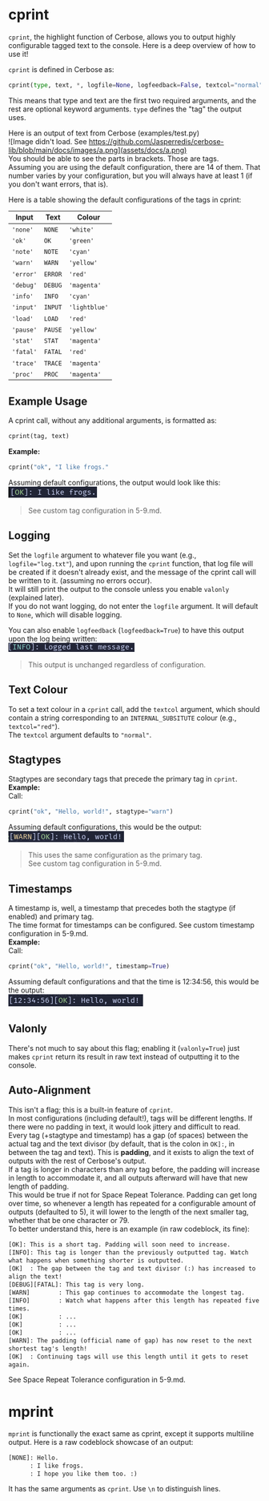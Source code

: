 # cprint
`cprint`, the highlight function of Cerbose, allows you to output highly configurable tagged text to the console. Here is a deep overview of how to use it!

`cprint` is defined in Cerbose as:
```python
cprint(type, text, *, logfile=None, logfeedback=False, textcol="normal", stagtype=None, timestamp=False, valonly=False):
```

This means that type and text are the first two required arguments, and the rest are optional keyword arguments.
`type` defines the "tag" the output uses.  

Here is an output of text from Cerbose (examples/test.py)  
![Image didn't load. See https://github.com/Jasperredis/cerbose-lib/blob/main/docs/images/a.png](assets/docs/a.png)  
You should be able to see the parts in brackets. Those are tags.  
Assuming you are using the default configuration, there are 14 of them. That number varies by your configuration, but you will always have at least 1 (if you don't want errors, that is).

Here is a table showing the default configurations of the tags in cprint:

| Input | Text | Colour |
| --- | --- | --- |
| `'none'` | `NONE` | `'white'` |
| `'ok'` | `OK` | `'green'` |
| `'note'` | `NOTE` | `'cyan'` |
| `'warn'` | `WARN` | `'yellow'` |
| `'error'` | `ERROR` | `'red'` |
| `'debug'` | `DEBUG` | `'magenta'` |
| `'info'` | `INFO` | `'cyan'` |
| `'input'` | `INPUT` | `'lightblue'` |
| `'load'` | `LOAD` | `'red'` |
| `'pause'` | `PAUSE` | `'yellow'` |
| `'stat'` | `STAT` | `'magenta'` |
| `'fatal'` | `FATAL` | `'red'` |
| `'trace'` | `TRACE` | `'magenta'` |
| `'proc'` | `PROC` | `'magenta'` |

## Example Usage
A cprint call, without any additional arguments, is formatted as:
```python
cprint(tag, text)
```

**Example:**
```python
cprint("ok", "I like frogs."
```
Assuming default configurations, the output would look like this:  
![`[OK]: I like frogs.`](assets/docs/c.png)

> See custom tag configuration in 5-9.md.

## Logging
Set the `logfile` argument to whatever file you want (e.g., `logfile="log.txt"`), and upon running the `cprint` function, that log file will be created if it doesn't already exist, and the message of the cprint call will be written to it. (assuming no errors occur).  
It will still print the output to the console unless you enable `valonly` (explained later).  
If you do not want logging, do not enter the `logfile` argument. It will default to `None`, which will disable logging.

You can also enable `logfeedback` (`logfeedback=True`) to have this output upon the log being written:  
![`[INFO]: Logged last message.`](assets/docs/b.png)
> This output is unchanged regardless of configuration.

## Text Colour
To set a text colour in a `cprint` call, add the `textcol` argument, which should contain a string corresponding to an `INTERNAL_SUBSITUTE` colour (e.g., `textcol="red"`).  
The `textcol` argument defaults to `"normal"`.

## Stagtypes
Stagtypes are secondary tags that precede the primary tag in `cprint`.  
**Example:**  
Call:  
```python
cprint("ok", "Hello, world!", stagtype="warn")
```
Assuming default configurations, this would be the output:  
![`[WARN][OK]: Hello, world!](assets/docs/d.png)

> This uses the same configuration as the primary tag.  
See custom tag configuration in 5-9.md.

## Timestamps
A timestamp is, well, a timestamp that precedes both the stagtype (if enabled) and primary tag.  
The time format for timestamps can be configured. See custom timestamp configuration in 5-9.md.  
**Example:**  
Call:
```python
cprint("ok", "Hello, world!", timestamp=True)
```
Assuming default configurations and that the time is 12:34:56, this would be the output:  
![`[12:34:56][OK]: Hello, world!](assets/docs/e.png)

## Valonly
There's not much to say about this flag; enabling it (`valonly=True`) just makes `cprint` return its result in raw text instead of outputting it to the console.

## Auto-Alignment
This isn't a flag; this is a built-in feature of `cprint`.  
In most configurations (including default!), tags will be different lengths. If there were no padding in text, it would look jittery and difficult to read.  
Every tag (+stagtype and timestamp) has a gap (of spaces) between the actual tag and the text divisor (by default, that is the colon in `OK]:`, in between the tag and text). This is **padding**, and it exists to align the text of outputs with the rest of Cerbose's output.  
If a tag is longer in characters than any tag before, the padding will increase in length to accommodate it, and all outputs afterward will have that new length of padding.  
This would be true if not for Space Repeat Tolerance. Padding can get long over time, so whenever a length has repeated for a configurable amount of outputs (defaulted to 5), it will lower to the length of the next smaller tag, whether that be one character or 79.  
To better understand this, here is an example (in raw codeblock, its fine):
```plaintext
[OK]: This is a short tag. Padding will soon need to increase.
[INFO]: This tag is longer than the previously outputted tag. Watch what happens when something shorter is outputted.
[OK]  : The gap between the tag and text divisor (:) has increased to align the text!
[DEBUG][FATAL]: This tag is very long.
[WARN]        : This gap continues to accommodate the longest tag.
[INFO]        : Watch what happens after this length has repeated five times.
[OK]          : ...
[OK]          : ...
[OK]          : ...
[WARN]: The padding (official name of gap) has now reset to the next shortest tag's length!
[OK]  : Continuing tags will use this length until it gets to reset again.
```

See Space Repeat Tolerance configuration in 5-9.md.

# mprint
`mprint` is functionally the exact same as cprint, except it supports multiline output. Here is a raw codeblock showcase of an output:
```plaintext
[NONE]: Hello.
      : I like frogs.
      : I hope you like them too. :)
```
It has the same arguments as `cprint`. Use `\n` to distinguish lines.
